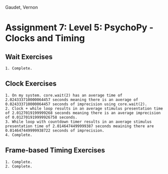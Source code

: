 Gaudet, Vernon
# Assignment 7: Level 5: PsychoPy - Clocks and Timing
## Wait Exercises
	1. Complete.
## Clock Exercises
	1. On my system. core.wait(2) has an average time of 2.024333710000064457 seconds meaning there is an average of 0.024333710000064457 seconds of imprecision using core.wait(2).
	2. Clock + while loop results in an average stimulus presentation time of 2.0127019199999268 seconds meaning there is an average imprecision of 0.012701919999926758 seconds.
	3. While loop with countdown timer results in an average stimulus presentation time of 2.0146474499999387 seconds meaining there are 0.014647449999938722 seconds of imprecision.
	4. Complete.
## Frame-based Timing Exercises
	1. Complete.
	2. Complete.
